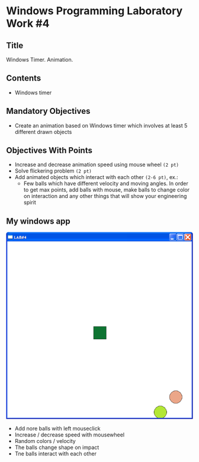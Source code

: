 # Windows Programming Laboratory Work #4

## Title
Windows Timer. Animation.

## Contents
* Windows timer

## Mandatory Objectives
* Create an animation based on Windows timer which involves at least 5 different drawn objects

## Objectives With Points
* Increase and decrease animation speed using mouse wheel `(2 pt)`
* Solve flickering problem `(2 pt)`
* Add animated objects which interact with each other `(2-6 pt)`, ex.:
  * Few balls which have different velocity and moving angles. In order to get max points, add balls with mouse, make balls to change color on interaction and any other things that will show your engineering spirit

## My windows app

![APP](./lab4.bmp)

* Add nore balls with left mouseclick
* Increase / decrease speed with mousewheel
* Random colors / velocity
* The balls change shape on impact
* Tne balls interact with each other
